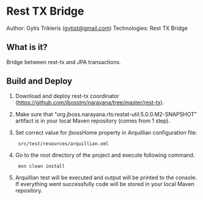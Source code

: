 Rest TX Bridge
======================================================
Author: Gytis Trikleris (gytist@gmail.com)
Technologies: Rest TX Bridge

What is it?
-----------
Bridge between rest-tx and JPA transactions.

Build and Deploy
-------------------------

1. Download and deploy rest-tx coordinator (https://github.com/jbosstm/narayana/tree/master/rest-tx).

2. Make sure that "org.jboss.narayana.rts:restat-util:5.0.0.M2-SNAPSHOT" artifact is in your local Maven repository (comes from 1 step).

3. Set correct value for jbossHome property in Arquillian configuration file:

        src/test/resources/arquillian.xml
		
4. Go to the root directory of the project and execute following command.

        mvn clean install

5. Arquillian test will be executed and output will be printed to the console. If everything went successfully code will be stored in your local Maven repository.